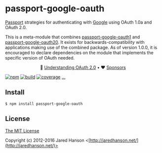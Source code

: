 # passport-google-oauth

[Passport](http://passportjs.org/) strategies for authenticating with [Google](http://www.google.com/)
using OAuth 1.0a and OAuth 2.0.

This is a meta-module that combines [passport-google-oauth1](https://github.com/jaredhanson/passport-google-oauth1)
and [passport-google-oauth20](https://github.com/jaredhanson/passport-google-oauth2).
It exists for backwards-compatibility with applications making use of the
combined package.  As of version 1.0.0, it is encouraged to declare dependencies
on the module that implements the specific version of OAuth needed.

<div align="center">
  
:brain: [Understanding OAuth 2.0](https://www.passportjs.org/concepts/oauth2/?utm_source=github&utm_medium=referral&utm_campaign=passport-google-oauth&utm_content=nav-concept) •
:heart: [Sponsors](https://www.passportjs.org/sponsors/?utm_source=github&utm_medium=referral&utm_campaign=passport-google-oauth&utm_content=nav-sponsors)

</div>

[![npm](https://img.shields.io/npm/v/passport-google-oauth.svg)](https://www.npmjs.com/package/passport-google-oauth)
[![build](https://img.shields.io/travis/jaredhanson/passport-google-oauth.svg)](https://travis-ci.org/jaredhanson/passport-google-oauth)
[![coverage](https://img.shields.io/coveralls/jaredhanson/passport-google-oauth.svg)](https://coveralls.io/github/jaredhanson/passport-google-oauth)
[...](https://github.com/jaredhanson/passport-google-oauth/wiki/Status)

## Install

    $ npm install passport-google-oauth

## License

[The MIT License](http://opensource.org/licenses/MIT)

Copyright (c) 2012-2016 Jared Hanson <[http://jaredhanson.net/](http://jaredhanson.net/)>
